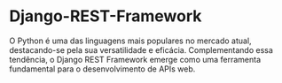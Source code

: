 # Django-REST-Framework
 O Python é uma das linguagens mais populares no mercado atual, destacando-se pela sua versatilidade e eficácia. Complementando essa tendência, o Django REST Framework emerge como uma ferramenta fundamental para o desenvolvimento de APIs web.
